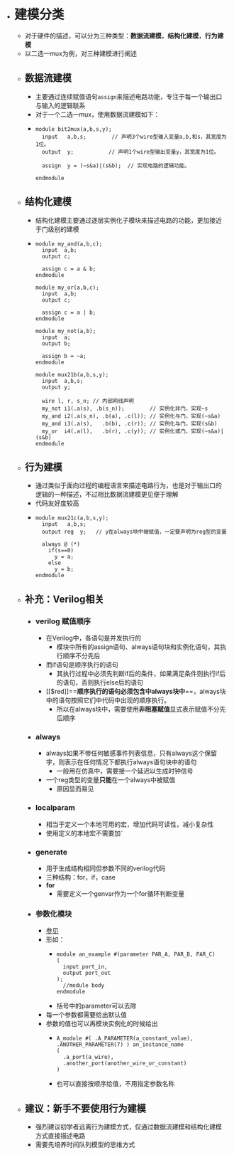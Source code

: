 - # 建模分类
	- 对于硬件的描述，可以分为三种类型：**数据流建模**，**结构化建模**，**行为建模**
	- 以二选一mux为例，对三种建模进行阐述
	- ## 数据流建模
		- 主要通过连续赋值语句``assign``来描述电路功能，专注于每一个输出口与输入的逻辑联系
		- 对于一个二选一mux，使用数据流建模如下：
		- ```
		  module bit2mux(a,b,s,y);
		    input   a,b,s;        // 声明3个wire型输入变量a,b,和s，其宽度为1位。
		    output  y;           // 声明1个wire型输出变量y，其宽度为1位。
		  
		    assign  y = (~s&a)|(s&b);  // 实现电路的逻辑功能。
		  
		  endmodule
		  ```
	- ## 结构化建模
		- 结构化建模主要通过逐层实例化子模块来描述电路的功能，更加接近于门级别的建模
		- ```
		  module my_and(a,b,c);
		    input  a,b;
		    output c;
		  
		    assign c = a & b;
		  endmodule
		  
		  module my_or(a,b,c);
		    input  a,b;
		    output c;
		  
		    assign c = a | b;
		  endmodule
		  
		  module my_not(a,b);
		    input  a;
		    output b;
		  
		    assign b = ~a;
		  endmodule
		  
		  module mux21b(a,b,s,y);
		    input  a,b,s;
		    output y;
		  
		    wire l, r, s_n; // 内部网线声明
		    my_not i1(.a(s), .b(s_n));        // 实例化非门，实现~s
		    my_and i2(.a(s_n), .b(a), .c(l)); // 实例化与门，实现(~s&a)
		    my_and i3(.a(s),   .b(b), .c(r)); // 实例化与门，实现(s&b)
		    my_or  i4(.a(l),   .b(r), .c(y)); // 实例化或门，实现(~s&a)|(s&b)
		  endmodule
		  ```
	- ## 行为建模
		- 通过类似于面向过程的编程语言来描述电路行为，也是对于输出口的逻辑的一种描述，不过相比数据流建模更见便于理解
		- 代码友好度较高
		- ```
		  module mux21c(a,b,s,y);
		    input   a,b,s;
		    output reg  y;   // y在always块中被赋值，一定要声明为reg型的变量
		  
		    always @ (*)
		      if(s==0)
		        y = a;
		      else
		        y = b;
		  endmodule
		  ```
	- ## 补充：Verilog相关
		- ### verilog 赋值顺序
			- 在Verilog中，各语句是并发执行的
				- 模块中所有的assign语句、always语句块和实例化语句，其执行顺序不分先后
			- 而if语句是顺序执行的语句
				- 其执行过程中必须先判断if后的条件，如果满足条件则执行if后的语句，否则执行else后的语句
			- [[$red]]==**顺序执行的语句必须包含中always块中**==，always块中的语句按照它们中代码中出现的顺序执行。
				- 所以在always块中，需要使用**非阻塞赋值**显式表示赋值不分先后顺序
		- ### always
			- always如果不带任何敏感事件列表信息，只有always这个保留字，则表示在任何情况下都执行always语句块中的语句
				- 一般用在仿真中，需要接一个延迟以生成时钟信号
			- 一个reg类型的变量**只能**在一个always中被赋值
				- 原因显而易见
		- ### localparam
			- 相当于定义一个本地可用的宏，增加代码可读性，减小复杂性
			- 使用定义的本地宏不需要加`` ` ``
		- ### generate
			- 用于生成结构相同但参数不同的verilog代码
			- 三种结构：for，if，case
			- **for**
				- 需要定义一个genvar作为一个for循环判断变量
		- ### 参数化模块
			- [参见](https://www.realdigital.org/doc/43c79714a7f3d0bbb8098d60c63fde48)
			- 形如：
				- ```
				  module an_example #(parameter PAR_A, PAR_B, PAR_C)
				  (
				  	input port_in,
				  	output port_out
				  );
				  	//module body
				  endmodule
				  ```
				- 括号中的parameter可以去除
			- 每一个参数都需要给出默认值
			- 参数的值也可以再模块实例化的时候给出
				- ```
				  A_module #( .A_PARAMETER(a_constant_value), .ANOTHER_PARAMETER(7) ) an_instance_name
				  (
				  	.a_port(a_wire),
				  	.another_port(another_wire_or_constant)
				  )
				  ```
				- 也可以直接按顺序给值，不用指定参数名称
	- ## 建议：新手不要使用行为建模
		- 强烈建议初学者远离行为建模方式，仅通过数据流建模和结构化建模方式直接描述电路
		- 需要先培养时间队列模型的思维方式
